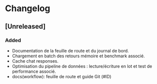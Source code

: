 # Changelog

## [Unreleased]

### Added
- Documentation de la feuille de route et du journal de bord.
- Chargement en batch des retours mémoire et benchmark associé.
- Cache chat responses.
- Optimisation du pipeline de données : lecture/écriture en lot et test de performance associé.
- docs(workflow): feuille de route et guide Git (#ID)
